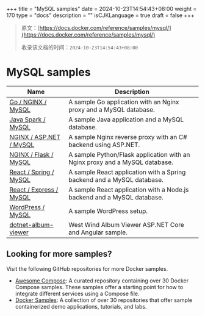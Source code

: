 +++
title = "MySQL samples"
date = 2024-10-23T14:54:43+08:00
weight = 170
type = "docs"
description = ""
isCJKLanguage = true
draft = false
+++

> 原文：[https://docs.docker.com/reference/samples/mysql/](https://docs.docker.com/reference/samples/mysql/)
>
> 收录该文档的时间：`2024-10-23T14:54:43+08:00`

# MySQL samples

| Name                                                         | Description                                                  |
| ------------------------------------------------------------ | ------------------------------------------------------------ |
| [Go / NGINX / MySQL](https://github.com/docker/awesome-compose/tree/master/nginx-golang-mysql) | A sample Go application with an Nginx proxy and a MySQL database. |
| [Java Spark / MySQL](https://github.com/docker/awesome-compose/tree/master/sparkjava-mysql) | A sample Java application and a MySQL database.              |
| [NGINX / ASP.NET / MySQL](https://github.com/docker/awesome-compose/tree/master/nginx-aspnet-mysql) | A sample Nginx reverse proxy with an C# backend using ASP.NET. |
| [NGINX / Flask / MySQL](https://github.com/docker/awesome-compose/tree/master/nginx-flask-mysql) | A sample Python/Flask application with an Nginx proxy and a MySQL database. |
| [React / Spring / MySQL](https://github.com/docker/awesome-compose/tree/master/react-java-mysql) | A sample React application with a Spring backend and a MySQL database. |
| [React / Express / MySQL](https://github.com/docker/awesome-compose/tree/master/react-express-mysql) | A sample React application with a Node.js backend and a MySQL database. |
| [WordPress / MySQL](https://github.com/docker/awesome-compose/tree/master/wordpress-mysql) | A sample WordPress setup.                                    |
| [dotnet-album-viewer](https://github.com/dockersamples/dotnet-album-viewer) | West Wind Album Viewer ASP.NET Core and Angular sample.      |

## Looking for more samples?

Visit the following GitHub repositories for more Docker samples.

- [Awesome Compose](https://github.com/docker/awesome-compose): A curated repository containing over 30 Docker Compose samples. These samples offer a starting point for how to integrate different services using a Compose file.
- [Docker Samples](https://github.com/dockersamples?q=&type=all&language=&sort=stargazers): A collection of over 30 repositories that offer sample containerized demo applications, tutorials, and labs.
